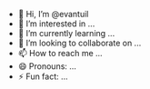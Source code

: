 - 👋 Hi, I’m @evantuil
- 👀 I’m interested in ...
- 🌱 I’m currently learning ...
- 💞️ I’m looking to collaborate on ...
- 📫 How to reach me ...
- 😄 Pronouns: ...
- ⚡ Fun fact: ...

<!---
evantuil/evantuil is a ✨ special ✨ repository because its `README.md` (this file) appears on your GitHub profile.
You can click the Preview link to take a look at your changes.
--->
